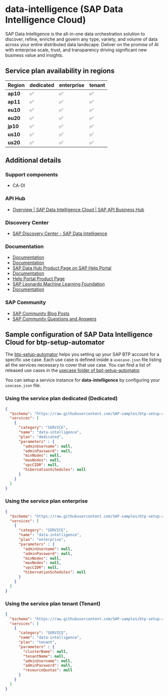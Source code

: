 # data-intelligence (SAP Data Intelligence Cloud)

SAP Data Intelligence is the all-in-one data orchestration solution to discover, refine, enriche and govern any type, variety, and volume of data across your entire distributed data landscape. Deliver on the promise of AI with enterprise scale, trust, and transparency driving significant new business value and insights.

## Service plan availability in regions

| Region | dedicated | enterprise | tenant |
|--------|-----------|------------|--------|
|  **ap10** | ✅ | ✅ | ✅ |
|  **ap11** | ✅ | ✅ | ✅ |
|  **eu10** | ✅ | ✅ | ✅ |
|  **eu20** | ✅ | ✅ | ✅ |
|  **jp10** | ✅ | ✅ | ✅ |
|  **us10** | ✅ | ✅ | ✅ |
|  **us20** | ✅ | ✅ | ✅ |

## Additional details

### Support components

- CA-DI

### API Hub

- [Overview | SAP Data Intelligence Cloud | SAP API Business Hub](https://api.sap.com/package/SAPDataIntelligenceCloud/overview)

### Discovery Center

- [SAP Discovery Center - SAP Data Intelligence](https://discovery-center.cloud.sap/serviceCatalog/sap-data-intelligence)

### Documentation

- [Documentation](https://help.sap.com/docs/BTP/ca509b7635484070a655738be408da63/1fd349c9b7a34bc58b55e5c7b871e92e.html)
- [Documentation](https://help.sap.com/docs/BTP/ca509b7635484070a655738be408da63/f0d7525dcea04c70b262521f2965ab1e.html)
- [SAP Data Hub Product Page on SAP Help Portal](https://help.sap.com/viewer/product/SAP_DATA_HUB/latest/en-US)
- [Documentation](https://help.sap.com/viewer/product/SAP_DATA_INTELLIGENCE/Cloud)
- [Help Portal Product Page](https://help.sap.com/docs/SAP_DATA_INTELLIGENCE)
- [SAP Leonardo Machine Learning Foundation](https://help.sap.com/viewer/product/SAP_LEONARDO_MACHINE_LEARNING_FOUNDATION/latest/en-US)
- [Documentation](https://launchpad.support.sap.com/#/notes/2820555)

### SAP Community

- [SAP Community Blog Posts](https://community.sap.com/search/?ct=blog&q=SAP%20Data%20Intelligence%20Cloud)
- [SAP Community Questions and Answers](https://community.sap.com/search/?ct=qa&q=SAP%20Data%20Intelligence%20Cloud)

## Sample configuration of **SAP Data Intelligence Cloud** for btp-setup-automator

The [btp-setup-automator](https://github.com/SAP-samples/btp-setup-automator) helps you setting up your SAP BTP account for a specific use case. Each use case is defined inside a `usecase.json` file listing all the services necessary to cover that use case. You can find a list of released use cases in the [usecase folder of bpt-setup-automator](https://github.com/SAP-samples/btp-setup-automator/tree/main/usecases).

You can setup a service instance for **data-intelligence** by configuring your `usecase.json` file.

### Using the service plan **dedicated** (Dedicated)

```json
{
  "$schema": "https://raw.githubusercontent.com/SAP-samples/btp-setup-automator/main/libs/btpsa-usecase.json",
  "services": [
    {
      "category": "SERVICE",
      "name": "data-intelligence",
      "plan": "dedicated",
      "parameters" : {
        "adminUsername": null,
        "adminPassword": null,
        "minNodes": null,
        "maxNodes": null,
        "vpcCIDR": null,
        "hibernationSchedules": null
      }
    }
  ]
}
```

### Using the service plan **enterprise**

```json
{
  "$schema": "https://raw.githubusercontent.com/SAP-samples/btp-setup-automator/main/libs/btpsa-usecase.json",
  "services": [
    {
      "category": "SERVICE",
      "name": "data-intelligence",
      "plan": "enterprise",
      "parameters" : {
        "adminUsername": null,
        "adminPassword": null,
        "minNodes": null,
        "maxNodes": null,
        "vpcCIDR": null,
        "hibernationSchedules": null
      }
    }
  ]
}
```

### Using the service plan **tenant** (Tenant)

```json
{
  "$schema": "https://raw.githubusercontent.com/SAP-samples/btp-setup-automator/main/libs/btpsa-usecase.json",
  "services": [
    {
      "category": "SERVICE",
      "name": "data-intelligence",
      "plan": "tenant",
      "parameters" : {
        "clusterName": null,
        "tenantName": null,
        "adminUsername": null,
        "adminPassword": null,
        "resourceQuotas": null
      }
    }
  ]
}
```
